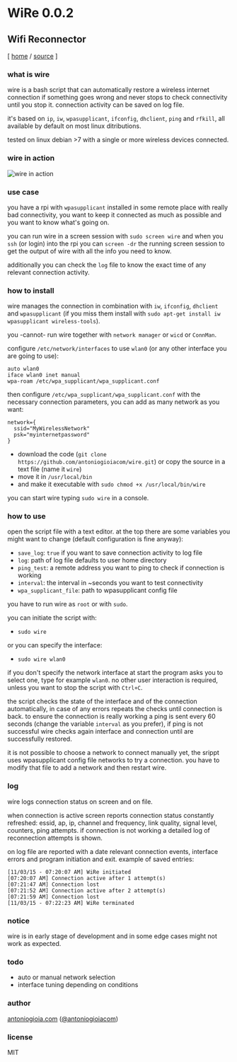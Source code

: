 # WiRe 0.0.2

## Wifi Reconnector

[ [home](https://github.com/antoniogioiacom/wire) /
[source](https://github.com/antoniogioiacom/wire.git) ]

### what is wire

wire is a bash script that can automatically restore a wireless internet connection if something goes wrong and never stops to check connectivity until you stop it. connection activity can be saved on log file.

it's based on `ip`, `iw`, `wpasupplicant`, `ifconfig`, `dhclient`, `ping` and `rfkill`, all available by default on most linux ditributions.

tested on linux debian >7 with a single or more wireless devices connected.


### wire in action

![wire in action](http://antoniogioia.neocities.org/stuff/wire001a.jpg)


### use case

you have a rpi with `wpasupplicant` installed in some remote place with really bad connectivity, you want to keep it connected as much as possible and you want to know what's going on.

you can run wire in a screen session with `sudo screen wire` and when you `ssh` (or login) into the rpi you can `screen -dr` the running screen session to get the output of wire with all the info you need to know.

additionally you can check the `log` file to know the exact time of any relevant connection activity.


### how to install

wire manages the connection in combination with `iw`, `ifconfig`, `dhclient` and `wpasupplicant` (if you miss them install with `sudo apt-get install iw wpasupplicant wireless-tools`).

you -cannot- run wire together with `network manager` or `wicd` or `ConnMan`.

configure `/etc/network/interfaces` to use `wlan0` (or any other interface you are going to use):

    auto wlan0
    iface wlan0 inet manual
    wpa-roam /etc/wpa_supplicant/wpa_supplicant.conf

then configure `/etc/wpa_supplicant/wpa_supplicant.conf` with the necessary connection parameters, you can add as many network as you want:

    network={
      ssid="MyWirelessNetwork"
      psk="myinternetpassword"
    }

- download the code (`git clone https://github.com/antoniogioiacom/wire.git`) or copy the source in a text file (name it `wire`)
- move it in `/usr/local/bin`
- and make it executable with `sudo chmod +x /usr/local/bin/wire`

you can start wire typing `sudo wire` in a console.


### how to use

open the script file with a text editor. at the top there are some variables you might want to change (default configuration is fine anyway):

- `save_log`: `true` if you want to save connection activity to log file
- `log`: path of log file defaults to user home directory
- `ping_test`: a remote address you want to ping to check if connection is working
- `interval`: the interval in ~seconds you want to test connectivity
- `wpa_supplicant_file`: path to wpasupplicant config file

you have to run wire as `root` or with `sudo`.

you can initiate the script with:
- `sudo wire`

or you can specify the interface:
- `sudo wire wlan0`

if you don't specify the network interface at start the program asks you to select one, type for example `wlan0`. no other user interaction is required, unless you want to stop the script with `Ctrl+C`.

the script checks the state of the interface and of the connection automatically, in case of any errors repeats the checks until connection is back. to ensure the connection is really working a ping is sent every 60 seconds (change the variable `interval` as you prefer), if ping is not successful wire checks again interface and connection until are successfully restored.

it is not possible to choose a network to connect manually yet, the srippt uses wpasupplicant config file networks to try a connection. you have to modify that file to add a network and then restart wire.


### log

wire logs connection status on screen and on file.

when connection is active screen reports connection status constantly refreshed: essid, ap, ip, channel and frequency, link quality, signal level, counters, ping attempts. if connection is not working a detailed log of reconnection attempts is shown.

on log file are reported with a date relevant connection events, interface errors and program initiation and exit.
example of saved entries:

    [11/03/15 - 07:20:07 AM] WiRe initiated
    [07:20:07 AM] Connection active after 1 attempt(s)
    [07:21:47 AM] Connection lost
    [07:21:52 AM] Connection active after 2 attempt(s)
    [07:21:59 AM] Connection lost
    [11/03/15 - 07:22:23 AM] WiRe terminated


### notice

wire is in early stage of development and in some edge cases might not work as expected.


### todo

- auto or manual network selection
- interface tuning depending on conditions


### author

[antoniogioia.com](http://antoniogioia.com) ([@antoniogioiacom](https://twitter.com/antoniogioiacom))

### license

MIT
